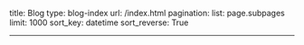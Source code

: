 title: Blog
type: blog-index
url: /index.html
pagination:
    list: page.subpages
    limit: 1000
    sort_key: datetime
    sort_reverse: True
    
---
